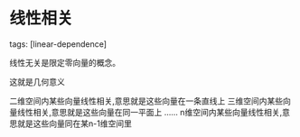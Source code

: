 # 线性相关
tags: [linear-dependence]

线性无关是限定零向量的概念。



这就是几何意义

二维空间内某些向量线性相关,意思就是这些向量在一条直线上
三维空间内某些向量线性相关,意思就是这些向量在同一平面上
……
n维空间内某些向量线性相关,意思就是这些向量同在某n-1维空间里

[1]:https://en.wikipedia.org/wiki/Linear_independence  "维基百科-线性无关"
